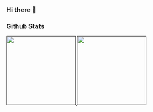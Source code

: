### Hi there 👋
<h3> Github Stats</h3>

<div> 
<a href="">
  <img height="180em" src="https://github-readme-stats.vercel.app/api?username=ZeroRyper&show_icons=true&theme=radical"/>
  <img height="180em" src="https://github-readme-stats.vercel.app/api/top-langs/?username=ZeroRyper&hide_progress=true&theme=radical"/>
  
</div>


